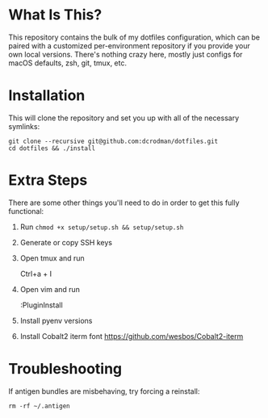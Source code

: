 What Is This?
============

This repository contains the bulk of my dotfiles configuration, which can be paired
with a customized per-environment repository if you provide your own local versions.
There's nothing crazy here, mostly just configs for macOS defaults, zsh, git, tmux, etc.

Installation
============

This will clone the repository and set you up with all of the necessary symlinks:

    git clone --recursive git@github.com:dcrodman/dotfiles.git
    cd dotfiles && ./install
    
Extra Steps
============

There are some other things you'll need to do in order to get this fully functional:
1. Run `chmod +x setup/setup.sh && setup/setup.sh`
1. Generate or copy SSH keys
1. Open tmux and run

    Ctrl+a + I

1. Open vim and run

    :PluginInstall

1. Install pyenv versions
1. Install Cobalt2 iterm font https://github.com/wesbos/Cobalt2-iterm

Troubleshooting
============

If antigen bundles are misbehaving, try forcing a reinstall:

    rm -rf ~/.antigen
